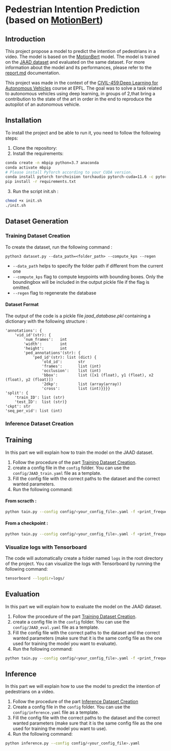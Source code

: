 # Pedestrian Intention Prediction (based on [MotionBert](https://github.com/Walter0807/MotionBERT))

## Introduction

This project propose a model to predict the intention of pedestrians in a video. The model is based on the [MotionBert](https://github.com/Walter0807/MotionBERT) model. The model is trained on the [JAAD dataset](https://data.nvision2.eecs.yorku.ca/JAAD_dataset/) and evaluated on the same dataset. For more information about the model and its performances, please refer to the [report.md](https://github.com/Yseoo/Pedestrian-Intention-Predicition/tree/main/docs/report.md) documentation.

This project was made in the context of the [CIVIL-459:Deep Learning for Autonomous Vehicles](https://edu.epfl.ch/coursebook/en/deep-learning-for-autonomous-vehicles-CIVIL-459) course at EPFL. The goal was to solve a task related to autonomous vehicles using deep learning, in groups of 2,that bring a contribution to the state of the art in order in the end to reproduce the autopilot of an autonomous vehicle.

## Installation

To install the project and be able to run it, you need to follow the following steps:

1. Clone the repository:
2. Install the requirements:

```bash
conda create -n mbpip python=3.7 anaconda
conda activate mbpip
# Please install PyTorch according to your CUDA version.
conda install pytorch torchvision torchaudio pytorch-cuda=11.6 -c pytorch -c nvidia
pip install -r requirements.txt
```
3. Run the script init.sh :
   
```bash
chmod +x init.sh
./init.sh
```

## Dataset Generation
### Training Dataset Creation

To create the dataset, run the following command :
```
python3 dataset.py --data_path=<folder_path> --compute_kps --regen
```
- `--data_path` helps to specify the folder path if different from the current one
- `--compute_kps` flag to compute keypoints with bounding boxes. Only the boundingbox will be included in the output pickle file if the flag is omitted.
- `--regen` flag to regenerate the database
#### Dataset Format

The output of the code is a pickle file *jaad_database.pkl* containing a dictionary with the following structure :
```
'annotations': {
    'vid_id'(str): {
        'num_frames':   int
        'width':        int
        'height':       int
        'ped_annotations'(str): {
            'ped_id'(str): list (dict) {
                'old_id':       str
                'frames':       list (int)
                'occlusion':    list (int)
                'bbox':         list ([x1 (float), y1 (float), x2 (float), y2 (float)])
                '2dkp':         list (array(array))
                'cross':        list (int)}}}}
'split': {
    'train_ID': list (str)
    'test_ID':  list (str)}
'ckpt': str
'seq_per_vid': list (int)
```
### Inference Dataset Creation

## Training

In this part we will explain how to train the model on the JAAD dataset.

1. Follow the procedure of the part [Training Dataset Creation](#training-dataset-creation).
2. create a config file in the `config` folder. You can use the `config/JAAD_train.yaml` file as a template.
3. Fill the config file with the correct paths to the dataset and the correct wanted parameters.
4. Run the following command:

#### From scracth :
```bash
python tain.py --config config/<your_config_file>.yaml -f <print_frequency>
```
#### From a checkpoint :
```bash
python tain.py --config config/<your_config_file>.yaml -f <print_frequency> -c
```

### Visualize logs with Tensorboard

The code will automatically create a folder named `logs` in the root directory of the project. You can visualize the logs with Tensorboard by running the following command:

```bash
tensorboard --logdir=logs/
```

## Evaluation

In this part we will explain how to evaluate the model on the JAAD dataset.

1. Follow the procedure of the part [Training Dataset Creation](#training-dataset-creation).
2. create a config file in the `config` folder. You can use the `config/JAAD_eval.yaml` file as a template.
3. Fill the config file with the correct paths to the dataset and the correct wanted parameters (make sure that it is the same config file as the one used for training the model you want to evaluate).
4. Run the following command:

```bash
python tain.py --config config/<your_config_file>.yaml -f <print_frequency> -e
```

## Inference

In this part we will explain how to use the model to predict the intention of pedestrians on a video.

1. Follow the procedure of the part [Inference Dataset Creation](#inference-dataset-creation)
2. Create a config file in the `config` folder. You can use the `config/inference.yaml` file as a template.
3. Fill the config file with the correct paths to the dataset and the correct wanted parameters (make sure that it is the same config file as the one used for training the model you want to use).
4. Run the following command:

```bash
python inference.py --config config/<your_config_file>.yaml
```